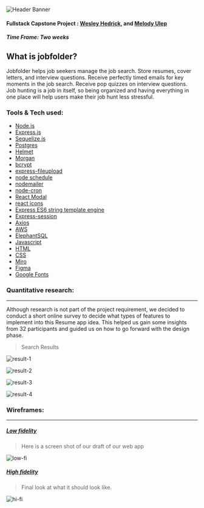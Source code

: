 ![Header Banner](https://raw.githubusercontent.com/wesleyhedrick/Capstone/master/capstone-fe/src/components/images/readme-banner.jpg)


#### Fullstack Capstone Project : [Wesley Hedrick](https://github.com/wesleyhedrick), and [Melody Ulep](https://github.com/mculep)

##### Time Frame: Two weeks

## What is jobfolder?

Jobfolder helps job seekers manage the job search. Store resumes, cover letters, and interview questions. Receive perfectly timed emails for key moments in the job search. Receive pop quizzes on interview questions. Job hunting is a job in itself, so being organized and having everything in one place will help users make their job hunt less stressful.

### Tools & Tech used:

-   [Node.js](https://nodejs.org/en/)
-   [Express.js](https://expressjs.com)
-   [Sequelize.js](https://sequelize.org)
-   [Postgres](https://www.postgresql.org)
-   [Helmet](https://www.npmjs.com/package/helmet)
-   [Morgan](https://www.npmjs.com/package/morgan) 
-   [bcrypt](https://www.npmjs.com/package/bcrypt)
-   [express-fileupload](https://www.npmjs.com/package/express-fileupload)
-   [node schedule](https://www.npmjs.com/package/node-schedule)
-   [nodemailer](https://nodemailer.com/about/)
-   [node-cron](https://www.npmjs.com/package/node-cron)
-   [React Modal](https://www.npmjs.com/package/react-modal) 
-   [react icons](https://react-icons.github.io/react-icons/)
-   [Express ES6 string template engine](https://www.npmjs.com/package/express-es6-template-engine)
-   [Express-session](https://www.npmjs.com/package/express-session)
-   [Axios](https://www.npmjs.com/package/axios)
-   [AWS](https://aws.amazon.com)
-   [ElephantSQL](https://www.elephantsql.com)
-   [Javascript](https://www.javascript.com)
-   [HTML](https://html.com)
-   [CSS](https://www.w3schools.com/html/)
-   [Miro](https://miro.com/)
-   [Figma](https://www.figma.com/)
-   [Google Fonts](https://fonts.google.com/ )

### **Quantitative** research:

---

Although research is not part of the project requirement, we decided to conduct a short online survey to decide what types of features to implement into this Resume app idea. This helped us gain some insights from 32 participants and guided us on how to go forward with the design phase.

> Search Results

![result-1](https://raw.githubusercontent.com/wesleyhedrick/Capstone/master/capstone-fe/src/components/images/slide1.jpg)

![result-2](https://raw.githubusercontent.com/wesleyhedrick/Capstone/master/capstone-fe/src/components/images/slide2.jpg)

![result-3](https://raw.githubusercontent.com/wesleyhedrick/Capstone/master/capstone-fe/src/components/images/slide3.jpg)

![result-4](https://raw.githubusercontent.com/wesleyhedrick/Capstone/master/capstone-fe/src/components/images/slide4.jpg)



### Wireframes:

---

##### <u>Low fidelity</u>

> Here is a screen shot of our draft of our web app

![low-fi](https://raw.githubusercontent.com/wesleyhedrick/Capstone/master/capstone-fe/src/components/images/lowfi.png)

##### <u>High fidelity</u>

> Final look at what it should look like.


![hi-fi](https://raw.githubusercontent.com/wesleyhedrick/Capstone/master/capstone-fe/src/components/images/hi-fi.png)

